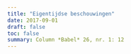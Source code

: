 ```yaml
---
title: "Eigentijdse beschouwingen"
date: 2017-09-01
draft: false
toc: false
summary: Column *Babel* 26, nr. 1: 12
---
```


